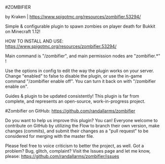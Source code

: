 #ZOMBIFIER

by Kraken | https://www.spigotmc.org/resources/zombifier.53294/

Simple & configurable plugin to spawn zombies on player death for Bukkit on Minecraft 1.12!

HOW TO INSTALL AND USE: https://www.spigotmc.org/resources/zombifier.53294/

Main command is "/zombifier", and main permission nodes are "zombifier.*" !

Use the options in config to edit the way the plugin works on your server. Change "enabled" to false to disable the plugin, or use the in-game command "/zombifier enable off". You can turn it back on with "/zombifier enable on".

Guides & plugin to be updated consistently! This plugin is far from complete, and represents an open-source, work-in-progress project.

#Zombifier on GitHub: https://github.com/randallarms/zombifier

Do you want to help us improve this plugin? You can! Everyone welcome to contribute on GitHub by utilizing the Flow to branch their own version, make changes (commits), and submit their changes as a "pull request" to be considered for merging with the master file.

Please feel free to voice criticism to better the project, as well. Got a problem? Bug, glitch, complaint? Visit the Issues page and let me know, please: https://github.com/randallarms/zombifier/issues